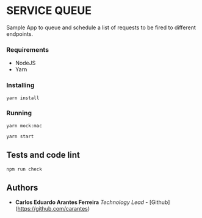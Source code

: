 # SERVICE QUEUE

Sample App to queue and schedule a list of requests to be fired to different endpoints.

### Requirements

* NodeJS
* Yarn

### Installing

```
yarn install
```

### Running

```
yarn mock:mac
```
```
yarn start
```

## Tests and code lint

```
npm run check 
```

## Authors

* **Carlos Eduardo Arantes Ferreira**
*Technology Lead* - [Github] (https://github.com/carantes)
